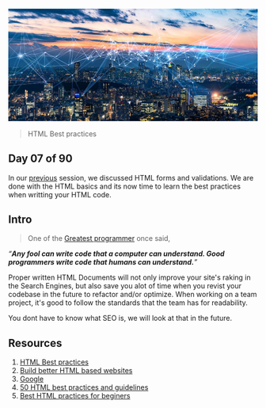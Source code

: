 ![internet](../avatar.jpg)
> HTML Best practices

## Day 07 of 90
In our [previous](../day06/) session, we discussed HTML forms and validations. We are done with the HTML basics and its now time to learn the best practices when writting your HTML code. 

## Intro
> One of the [Greatest programmer](https://twitter.com/martinfowler) once said, 

*“__Any fool can write code that a computer can understand. Good programmers write code that humans can understand.__”*


Proper written HTML Documents will not only improve your site's raking in the Search Engines, but also save you alot of time when you revist your codebase in the future to refactor and/or optimize.  When working on a team project, it's good to follow the standards that the team has for readability. 

You dont have to know what SEO is, we will look at that in the future. 
## Resources
1. [HTML Best practices](https://github.com/hail2u/html-best-practices)
2. [Build better HTML based websites](https://www.freecodecamp.org/news/html-best-practices/)
3. [Google](https://www.google.com/search?q=html+best+practices)
4. [50 HTML best practices and guidelines](https://medium.com/before-semicolon/50-html-best-practices-guidelines-to-build-better-web-projects-541736511c2d)
5. [Best HTML practices for beginers](https://www.webfx.com/blog/web-design/20-html-best-practices-you-should-follow/)